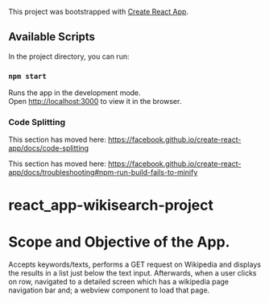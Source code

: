 This project was bootstrapped with [Create React App](https://github.com/facebook/create-react-app).

## Available Scripts

In the project directory, you can run:

### `npm start`

Runs the app in the development mode.<br>
Open [http://localhost:3000](http://localhost:3000) to view it in the browser.


### Code Splitting

This section has moved here: https://facebook.github.io/create-react-app/docs/code-splitting

This section has moved here: https://facebook.github.io/create-react-app/docs/troubleshooting#npm-run-build-fails-to-minify
# react_app-wikisearch-project
# Scope and Objective of the App.
Accepts keywords/texts, performs a GET request on Wikipedia and displays the results in a list just below the text input. Afterwards, when a user clicks on row, navigated to a detailed screen which has a wikipedia page navigation bar and;
a webview component to load that page.
